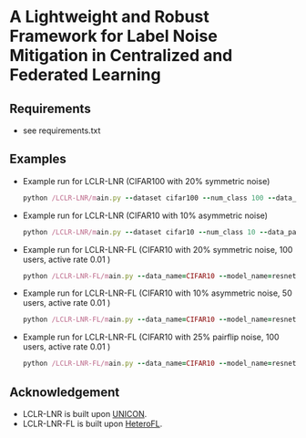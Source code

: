 # A Lightweight and Robust Framework for Label Noise Mitigation in Centralized and Federated Learning

## Requirements
 - see requirements.txt

## Examples
 - Example run for LCLR-LNR (CIFAR100 with 20% symmetric noise)
    ```ruby
    python /LCLR-LNR/main.py --dataset cifar100 --num_class 100 --data_path ./data/cifar10 --noise_mode 'sym' --r 0.2 --window_length 5 --variance_window 30 --starting_percent 0.5 --increase 1.5 --step_length 40 --num_epochs 300
    ```
 - Example run for LCLR-LNR (CIFAR10 with 10% asymmetric noise)
    ```ruby
    python /LCLR-LNR/main.py --dataset cifar10 --num_class 10 --data_path ./data/cifar10 --noise_mode 'asym' --r 0.1 --window_length 5 --variance_window 30 --starting_percent 0.5 --increase 1.5 --step_length 40 --num_epochs 300
    ```
 - Example run for LCLR-LNR-FL (CIFAR10 with 20% symmetric noise, 100 users, active rate 0.01 )
    ```ruby
    python /LCLR-LNR-FL/main.py --data_name=CIFAR10 --model_name=resnet18 --noisy_ratio=0.2 --variance_window=30 --noise_mode='sym' --control_name 1_100_0.1_iid_fix_a1_bn_1_1
   ```
 - Example run for LCLR-LNR-FL (CIFAR10 with 10% asymmetric noise, 50 users, active rate 0.01 )
   ```ruby
   python /LCLR-LNR-FL/main.py --data_name=CIFAR10 --model_name=resnet18 --noisy_ratio=0.1 --variance_window=30 --noise_mode='asym' --control_name 1_50_0.1_iid_fix_a1_bn_1_1
   ```
 - Example run for LCLR-LNR-FL (CIFAR10 with 25% pairflip noise, 100 users, active rate 0.01 )
   ```ruby
   python /LCLR-LNR-FL/main.py --data_name=CIFAR10 --model_name=resnet18 --noisy_ratio=0.25 --variance_window=30 --noise_mode='pairflip' --control_name 1_100_0.1_iid_fix_a1_bn_1_1
   ```


## Acknowledgement
- LCLR-LNR is built upon [UNICON](https://arxiv.org/pdf/2203.14542).
- LCLR-LNR-FL is built upon [HeteroFL](https://arxiv.org/abs/2010.01264).
